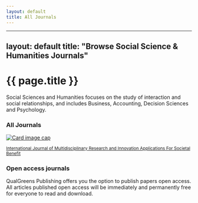 ```yaml
---
layout: default
title: All Journals
---
```

---
layout: default
title: "Browse Social Science & Humanities Journals"
---
<div class="jumbotron ssandh">
  <h1 class="display-3">{{ page.title }}</h1>
  <p class="lead">
    Social Sciences and Humanities focuses on the study of interaction and social relationships, and includes Business, Accounting, Decision Sciences and Psychology.
  </p>
</div>

<div class="container docs-section">
  <h3 class="display-6">All Journals</h3>
  <div class="row">
    <div class="col-sm-6 col-md-4">
        <div class="card mb-3">
            <a  href="{{ site.baseurl}}/journals/ijmriasb/">
                <img class="card-img-top" src="{{ site.baseurl }}/assets/img/j-frontpage.jpg" alt="Card image cap">
                <div class="card-body">
                    <p class="card-text"><small class="text-muted">International Journal of Multidisciplinary Research and Innovation Applications For Societal Benefit</small></p>
                </div>
            </a>
        </div>
    </div>
  </div>
</div>

<div class="container docs-section">
    <h3 class="display-6">Open access journals</h3>
    <p>QualGreens Publishing offers you the option to publish papers open access. All articles published open access will be immediately and permanently free for everyone to read and download.</p>
</div>